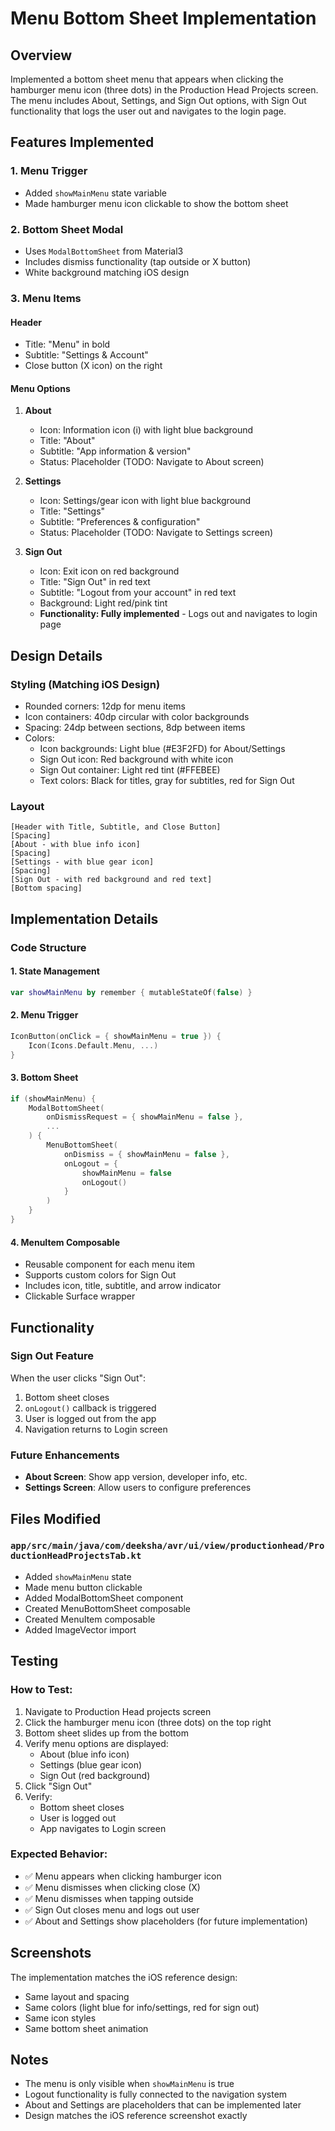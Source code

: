 # Menu Bottom Sheet Implementation

## Overview
Implemented a bottom sheet menu that appears when clicking the hamburger menu icon (three dots) in the Production Head Projects screen. The menu includes About, Settings, and Sign Out options, with Sign Out functionality that logs the user out and navigates to the login page.

## Features Implemented

### 1. Menu Trigger
- Added `showMainMenu` state variable
- Made hamburger menu icon clickable to show the bottom sheet

### 2. Bottom Sheet Modal
- Uses `ModalBottomSheet` from Material3
- Includes dismiss functionality (tap outside or X button)
- White background matching iOS design

### 3. Menu Items

#### Header
- Title: "Menu" in bold
- Subtitle: "Settings & Account"
- Close button (X icon) on the right

#### Menu Options
1. **About**
   - Icon: Information icon (i) with light blue background
   - Title: "About"
   - Subtitle: "App information & version"
   - Status: Placeholder (TODO: Navigate to About screen)

2. **Settings**
   - Icon: Settings/gear icon with light blue background
   - Title: "Settings"
   - Subtitle: "Preferences & configuration"
   - Status: Placeholder (TODO: Navigate to Settings screen)

3. **Sign Out**
   - Icon: Exit icon on red background
   - Title: "Sign Out" in red text
   - Subtitle: "Logout from your account" in red text
   - Background: Light red/pink tint
   - **Functionality: Fully implemented** - Logs out and navigates to login page

## Design Details

### Styling (Matching iOS Design)
- Rounded corners: 12dp for menu items
- Icon containers: 40dp circular with color backgrounds
- Spacing: 24dp between sections, 8dp between items
- Colors:
  - Icon backgrounds: Light blue (#E3F2FD) for About/Settings
  - Sign Out icon: Red background with white icon
  - Sign Out container: Light red tint (#FFEBEE)
  - Text colors: Black for titles, gray for subtitles, red for Sign Out

### Layout
```
[Header with Title, Subtitle, and Close Button]
[Spacing]
[About - with blue info icon]
[Spacing]
[Settings - with blue gear icon]
[Spacing]
[Sign Out - with red background and red text]
[Bottom spacing]
```

## Implementation Details

### Code Structure

#### 1. State Management
```kotlin
var showMainMenu by remember { mutableStateOf(false) }
```

#### 2. Menu Trigger
```kotlin
IconButton(onClick = { showMainMenu = true }) {
    Icon(Icons.Default.Menu, ...)
}
```

#### 3. Bottom Sheet
```kotlin
if (showMainMenu) {
    ModalBottomSheet(
        onDismissRequest = { showMainMenu = false },
        ...
    ) {
        MenuBottomSheet(
            onDismiss = { showMainMenu = false },
            onLogout = {
                showMainMenu = false
                onLogout()
            }
        )
    }
}
```

#### 4. MenuItem Composable
- Reusable component for each menu item
- Supports custom colors for Sign Out
- Includes icon, title, subtitle, and arrow indicator
- Clickable Surface wrapper

## Functionality

### Sign Out Feature
When the user clicks "Sign Out":
1. Bottom sheet closes
2. `onLogout()` callback is triggered
3. User is logged out from the app
4. Navigation returns to Login screen

### Future Enhancements
- **About Screen**: Show app version, developer info, etc.
- **Settings Screen**: Allow users to configure preferences

## Files Modified

### `app/src/main/java/com/deeksha/avr/ui/view/productionhead/ProductionHeadProjectsTab.kt`
- Added `showMainMenu` state
- Made menu button clickable
- Added ModalBottomSheet component
- Created MenuBottomSheet composable
- Created MenuItem composable
- Added ImageVector import

## Testing

### How to Test:
1. Navigate to Production Head projects screen
2. Click the hamburger menu icon (three dots) on the top right
3. Bottom sheet slides up from the bottom
4. Verify menu options are displayed:
   - About (blue info icon)
   - Settings (blue gear icon)
   - Sign Out (red background)
5. Click "Sign Out"
6. Verify:
   - Bottom sheet closes
   - User is logged out
   - App navigates to Login screen

### Expected Behavior:
- ✅ Menu appears when clicking hamburger icon
- ✅ Menu dismisses when clicking close (X)
- ✅ Menu dismisses when tapping outside
- ✅ Sign Out closes menu and logs out user
- ✅ About and Settings show placeholders (for future implementation)

## Screenshots
The implementation matches the iOS reference design:
- Same layout and spacing
- Same colors (light blue for info/settings, red for sign out)
- Same icon styles
- Same bottom sheet animation

## Notes
- The menu is only visible when `showMainMenu` is true
- Logout functionality is fully connected to the navigation system
- About and Settings are placeholders that can be implemented later
- Design matches the iOS reference screenshot exactly

